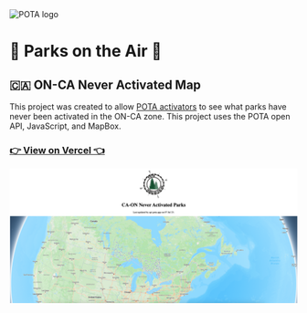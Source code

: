 
<img src="https://pota.app/pota-logo.png" alt="POTA logo" style="width:200px;"/>

# 🌲&nbsp;Parks on the Air 📡
## 🇨🇦&nbsp;ON-CA Never Activated Map
<p>This project was created to allow <a href="https://pota.app/#/">POTA activators</a> to see what parks have never been activated in the ON-CA zone. This project uses the POTA open API, JavaScript, and MapBox.</p>

<h3><a href="https://pota-spot-finder.vercel.app/">👉 View on Vercel 👈</a></h3>

<img src="https://github.com/WillMacI/POTA-Spot-Finder/blob/main/Project_Img.png" />
